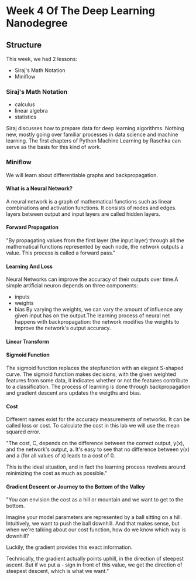 # Week 4 Of The Deep Learning Nanodegree

## Structure

This week, we had 2 lessons:
- Siraj's Math Notation
- Miniflow

### Siraj's Math Notation
  - calculus
  - linear algebra
  - statistics

Siraj discusses how to prepare data for deep learning algorithms. Nothing new, mostly going over familiar processes in data science and machine learning. The first chapters of Python Machine Learning by Raschka can serve as the basis for this kind of work.

### Miniflow
 We will learn about differentiable graphs and backpropagation.

#### What is a Neural Network?
A neural network is a graph of mathematical functions such as linear combinations and activation functions. It consists of nodes and edges. layers between output and input layers are called hidden layers.

#### Forward Propagation
"By propagating values from the first layer (the input layer) through all the mathematical functions represented by each node, the network outputs a value. This process is called a forward pass."

#### Learning And Loss
Neural Networks can improve the accuracy of their outputs over time.A simple artificial neuron depends on three components:
- inputs
- weights
- bias
By varying the weights, we can vary the amount of influence any given input has on the output.The learning process of neural net happens with backpropagation: the network modifies the weights to improve the network's output accuracy.

#### Linear Transform

#### Sigmoid Function
The sigmoid function replaces the stepfunction with an elegant S-shaped curve. The sigmoid function makes decisions, with the given weighted features from some data, it indicates whether or not the features contribute to a classification. The process of learning is done through backpropagation and gradient descent ans updates the weigths and bias.  

#### Cost
Different names exist for the accuracy measurements of networks. It can be called loss or cost. To calculate the cost in this lab we will use the mean squared error.

"The cost, C, depends on the difference between the correct output, y(x), and the network's output, a. It's easy to see that no difference between y(x) and a (for all values of x) leads to a cost of 0.

This is the ideal situation, and in fact the learning process revolves around minimizing the cost as much as possible."

#### Gradient Descent or Journey to the Bottom of the Valley
"You can envision the cost as a hill or mountain and we want to get to the bottom.

Imagine your model parameters are represented by a ball sitting on a hill. Intuitively, we want to push the ball downhill. And that makes sense, but when we're talking about our cost function, how do we know which way is downhill?

Luckily, the gradient provides this exact information.

Technically, the gradient actually points uphill, in the direction of steepest ascent. But if we put a - sign in front of this value, we get the direction of steepest descent, which is what we want."
